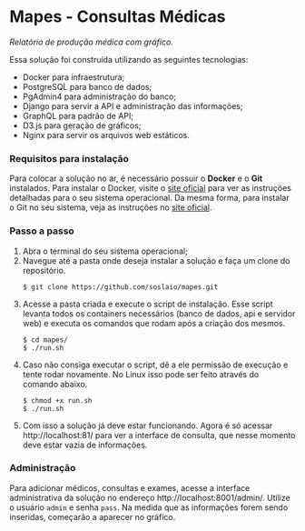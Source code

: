 # Mapes - Consultas Médicas
*Relatório de produção médica com gráfico.*

Essa solução foi construída utilizando as seguintes tecnologias:

* Docker para infraestrutura;
* PostgreSQL para banco de dados;
* PgAdmin4 para administração do banco;
* Django para servir a API e administração das informações;
* GraphQL para padrão de API;
* D3.js para geração de gráficos;
* Nginx para servir os arquivos web estáticos.


### Requisitos para instalação

Para colocar a solução no ar, é necessário possuir o **Docker** e o **Git** instalados. Para instalar o Docker, visite
o [site oficial](https://docs.docker.com/install/) para ver as instruções detalhadas para o seu sistema operacional. Da
mesma forma, para instalar o Git no seu sistema, veja as instruções
no [site oficial](https://git-scm.com/book/en/v2/Getting-Started-Installing-Git).

### Passo a passo

1. Abra o terminal do seu sistema operacional;
2. Navegue até a pasta onde deseja instalar a solução e faça um clone do repositório.
    ```
    $ git clone https://github.com/soslaio/mapes.git
    ```
3. Acesse a pasta criada e execute o script de instalação. Esse script levanta todos os containers necessários (banco
de dados, api e servidor web) e executa os comandos que rodam após a criação dos mesmos.
    ```
    $ cd mapes/
    $ ./run.sh
    ```
4. Caso não consiga executar o script, dê a ele permissão de execução e tente rodar novamente. No Linux isso pode ser
feito através do comando abaixo.
    ```
    $ chmod +x run.sh
    $ ./run.sh
    ```
5. Com isso a solução já deve estar funcionando. Agora é só acessar http://localhost:81/ para ver a interface de
consulta, que nesse momento deve estar vazia de informações.  

### Administração

Para adicionar médicos, consultas e exames, acesse a interface administrativa da solução no endereço
http://localhost:8001/admin/. Utilize o usuário `admin` e senha `pass`. Na medida que as informações forem sendo
inseridas, começarão a aparecer no gráfico.
